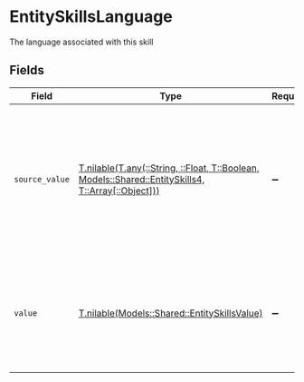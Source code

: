 # EntitySkillsLanguage

The language associated with this skill


## Fields

| Field                                                                                                                                                                                                       | Type                                                                                                                                                                                                        | Required                                                                                                                                                                                                    | Description                                                                                                                                                                                                 | Example                                                                                                                                                                                                     |
| ----------------------------------------------------------------------------------------------------------------------------------------------------------------------------------------------------------- | ----------------------------------------------------------------------------------------------------------------------------------------------------------------------------------------------------------- | ----------------------------------------------------------------------------------------------------------------------------------------------------------------------------------------------------------- | ----------------------------------------------------------------------------------------------------------------------------------------------------------------------------------------------------------- | ----------------------------------------------------------------------------------------------------------------------------------------------------------------------------------------------------------- |
| `source_value`                                                                                                                                                                                              | [T.nilable(T.any(::String, ::Float, T::Boolean, Models::Shared::EntitySkills4, T::Array[::Object]))](../../models/shared/entityskillssourcevalue.md)                                                        | :heavy_minus_sign:                                                                                                                                                                                          | For read operations: the original language code from the provider. For write operations: fallback value used when value is omitted or "unmapped_value". You must ensure this matches the provider's format. |                                                                                                                                                                                                             |
| `value`                                                                                                                                                                                                     | [T.nilable(Models::Shared::EntitySkillsValue)](../../models/shared/entityskillsvalue.md)                                                                                                                    | :heavy_minus_sign:                                                                                                                                                                                          | The unified locale code. For write operations: provide one of the listed enum values, or omit/set to "unmapped_value" to use source_value instead.                                                          | en_GB                                                                                                                                                                                                       |